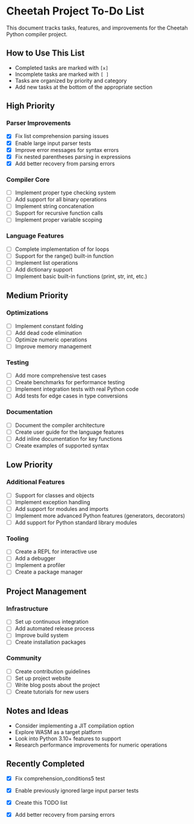 # Cheetah Project To-Do List

This document tracks tasks, features, and improvements for the Cheetah Python compiler project.

## How to Use This List
- Completed tasks are marked with `[x]`
- Incomplete tasks are marked with `[ ]`
- Tasks are organized by priority and category
- Add new tasks at the bottom of the appropriate section

## High Priority

### Parser Improvements
- [x] Fix list comprehension parsing issues
- [x] Enable large input parser tests
- [x] Improve error messages for syntax errors
- [x] Fix nested parentheses parsing in expressions
- [x] Add better recovery from parsing errors

### Compiler Core
- [ ] Implement proper type checking system
- [ ] Add support for all binary operations
- [ ] Implement string concatenation
- [ ] Support for recursive function calls
- [ ] Implement proper variable scoping

### Language Features
- [ ] Complete implementation of for loops
- [ ] Support for the range() built-in function
- [ ] Implement list operations
- [ ] Add dictionary support
- [ ] Implement basic built-in functions (print, str, int, etc.)

## Medium Priority

### Optimizations
- [ ] Implement constant folding
- [ ] Add dead code elimination
- [ ] Optimize numeric operations
- [ ] Improve memory management

### Testing
- [ ] Add more comprehensive test cases
- [ ] Create benchmarks for performance testing
- [ ] Implement integration tests with real Python code
- [ ] Add tests for edge cases in type conversions

### Documentation
- [ ] Document the compiler architecture
- [ ] Create user guide for the language features
- [ ] Add inline documentation for key functions
- [ ] Create examples of supported syntax

## Low Priority

### Additional Features
- [ ] Support for classes and objects
- [ ] Implement exception handling
- [ ] Add support for modules and imports
- [ ] Implement more advanced Python features (generators, decorators)
- [ ] Add support for Python standard library modules

### Tooling
- [ ] Create a REPL for interactive use
- [ ] Add a debugger
- [ ] Implement a profiler
- [ ] Create a package manager

## Project Management

### Infrastructure
- [ ] Set up continuous integration
- [ ] Add automated release process
- [ ] Improve build system
- [ ] Create installation packages

### Community
- [ ] Create contribution guidelines
- [ ] Set up project website
- [ ] Write blog posts about the project
- [ ] Create tutorials for new users

## Notes and Ideas

- Consider implementing a JIT compilation option
- Explore WASM as a target platform
- Look into Python 3.10+ features to support
- Research performance improvements for numeric operations

## Recently Completed
- [x] Fix comprehension_conditions5 test
- [x] Enable previously ignored large input parser tests
- [x] Create this TODO list
- [x] Add better recovery from parsing errors

